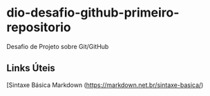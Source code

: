 # dio-desafio-github-primeiro-repositorio
Desafio de Projeto sobre Git/GitHub

## Links Úteis
[Sintaxe Básica Markdown (https://markdown.net.br/sintaxe-basica/)
